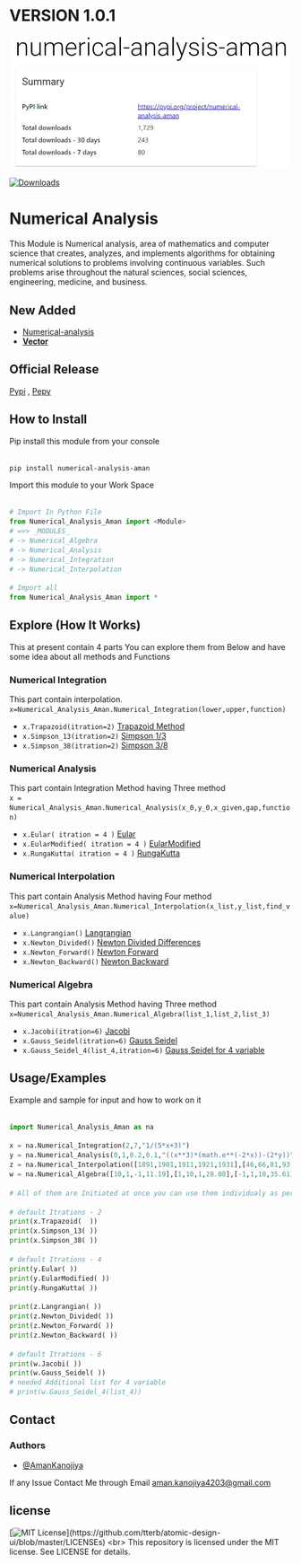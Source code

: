 # VERSION 1.0.1

<img src="https://github.com/AMANKANOJIYA/Numerical_Analysis/blob/master/src/saved.jpg"></img>

[![Downloads](https://static.pepy.tech/personalized-badge/numerical-analysis-aman?period=total&units=international_system&left_color=black&right_color=blue&left_text=Downloads)](https://pepy.tech/project/numerical-analysis-aman)

# Numerical Analysis

This Module is Numerical analysis, area of mathematics and computer science that creates, analyzes, and implements algorithms for obtaining numerical solutions to problems involving continuous variables. Such problems arise throughout the natural sciences, social sciences, engineering, medicine, and business.

## New Added

- [Numerical-analysis](README.md)
- **[Vector](Vector.md)**

## Official Release

<a href="https://pypi.org/project/numerical-analysis-aman/">Pypi</a> ,
<a href="https://pepy.tech/project/numerical-analysis-aman">Pepy</a>

## How to Install

Pip install this module from your console<br/>

```bash

pip install numerical-analysis-aman

```

Import this module to your Work Space<br/>

```python

# Import In Python File
from Numerical_Analysis_Aman import <Module>
# =>> _MODULES_
# -> Numerical_Algebra
# -> Numerical_Analysis
# -> Numerical_Integration
# -> Numerical_Interpolation

# Import all
from Numerical_Analysis_Aman import *
```

## Explore (How It Works)

This at present contain 4 parts You can explore them from Below and have some
idea about all methods and Functions

### Numerical Integration

This part contain interpolation.  
`x=Numerical_Analysis_Aman.Numerical_Integration(lower,upper,function)`

- `x.Trapazoid(itration=2)` <a href="https://en.wikipedia.org/wiki/Trapezoidal_rule">Trapazoid Method</a>
- `x.Simpson_13(itration=2)` <a href="https://en.wikipedia.org/wiki/Simpson%27s_rule">Simpson 1/3</a>
- `x.Simpson_38(itration=2)` <a href="https://en.wikipedia.org/wiki/Simpson%27s_rule">Simpson 3/8</a>

### Numerical Analysis

This part contain Integration Method having Three method <br/>
`x = Numerical_Analysis_Aman.Numerical_Analysis(x_0,y_0,x_given,gap,function)`

- `x.Eular( itration = 4 )` <a href="https://en.wikipedia.org/wiki/Euler_method">Eular</a>
- `x.EularModified( itration = 4 )` <a href="https://en.wikipedia.org/wiki/Euler_method">EularModified</a>
- `x.RungaKutta( itration = 4 )` <a href="https://en.wikipedia.org/wiki/Runge%E2%80%93Kutta_methods">RungaKutta</a>

### Numerical Interpolation

This part contain Analysis Method having Four method <br/>
`x=Numerical_Analysis_Aman.Numerical_Interpolation(x_list,y_list,find_value)`

- `x.Langrangian()` <a href="https://en.wikipedia.org/wiki/Lagrange_polynomial">Langrangian</a>
- `x.Newton_Divided()` <a href="https://en.wikipedia.org/wiki/Divided_differences">Newton Divided Differences</a>
- `x.Newton_Forward()` <a href="https://en.wikipedia.org/wiki/Newton_polynomial">Newton Forward</a>
- `x.Newton_Backward()` <a href="https://en.wikipedia.org/wiki/Newton_polynomial">Newton Backward</a>

### Numerical Algebra

This part contain Analysis Method having Three method <br/>
`x=Numerical_Analysis_Aman.Numerical_Algebra(list_1,list_2,list_3)`

- `x.Jacobi(itration=6)` <a href="https://en.wikipedia.org/wiki/Jacobi_method">Jacobi</a>
- `x.Gauss_Seidel(itration=6)` <a href="https://en.wikipedia.org/wiki/Gauss%E2%80%93Seidel_method">Gauss Seidel</a>
- `x.Gauss_Seidel_4(list_4,itration=6)` <a href="https://en.wikipedia.org/wiki/Gauss%E2%80%93Seidel_method">Gauss Seidel for 4 variable</a>

## Usage/Examples

Example and sample for input and how to work on it

```python

import Numerical_Analysis_Aman as na

x = na.Numerical_Integration(2,7,"1/(5*x+3)")
y = na.Numerical_Analysis(0,1,0.2,0.1,"((x**3)*(math.e**(-2*x))-(2*y))")
z = na.Numerical_Interpolation([1891,1901,1911,1921,1931],[46,66,81,93,101],1925)
w = na.Numerical_Algebra([10,1,-1,11.19],[1,10,1,28.08],[-1,1,10,35.61])

# All of them are Initiated at once you can use them individualy as per requirement

# default Itrations - 2
print(x.Trapazoid(  ))
print(x.Simpson_13( ))
print(x.Simpson_38( ))

# default Itrations - 4
print(y.Eular( ))
print(y.EularModified( ))
print(y.RungaKutta( ))

print(z.Langrangian( ))
print(z.Newton_Divided( ))
print(z.Newton_Forward( ))
print(z.Newton_Backward( ))

# default Itrations - 6
print(w.Jacobi( ))
print(w.Gauss_Seidel( ))
# needed Additional list for 4 variable
# print(w.Gauss_Seidel_4(list_4))

```

## Contact

### Authors

- [@AmanKanojiya](https://www.github.com/AMANKANOJIYA)

If any Issue Contact Me through Email <a herf="mailto:aman.kanojiya4203@gmail.com">aman.kanojiya4203@gmail.com</a>

## license

[![MIT License](https://img.shields.io/apm/l/atomic-design-ui.svg?)](https://github.com/tterb/atomic-design-ui/blob/master/LICENSEs) <br>
This repository is licensed under the MIT license.
See LICENSE for details.
